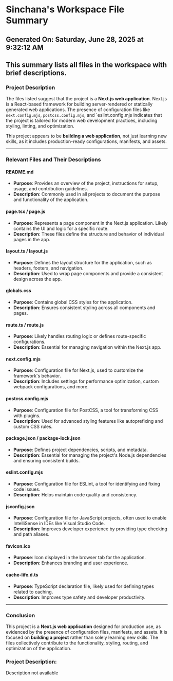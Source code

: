 # Sinchana's Workspace File Summary
## Generated On: Saturday, June 28, 2025 at 9:32:12 AM
This summary lists all files in the workspace with brief descriptions.
---
### Project Description
The files listed suggest that the project is a **Next.js web application**. Next.js is a React-based framework for building server-rendered or statically generated web applications. The presence of configuration files like `next.config.mjs`, `postcss.config.mjs`, and `eslint.config.mjs indicates that the project is tailored for modern web development practices, including styling, linting, and optimization.

This project appears to be **building a web application**, not just learning new skills, as it includes production-ready configurations, manifests, and assets.

---

### Relevant Files and Their Descriptions

#### **README.md**
- **Purpose**: Provides an overview of the project, instructions for setup, usage, and contribution guidelines.
- **Description**: Commonly used in all projects to document the purpose and functionality of the application.

#### **page.tsx / page.js**
- **Purpose**: Represents a page component in the Next.js application. Likely contains the UI and logic for a specific route.
- **Description**: These files define the structure and behavior of individual pages in the app.

#### **layout.ts / layout.js**
- **Purpose**: Defines the layout structure for the application, such as headers, footers, and navigation.
- **Description**: Used to wrap page components and provide a consistent design across the app.

#### **globals.css**
- **Purpose**: Contains global CSS styles for the application.
- **Description**: Ensures consistent styling across all components and pages.

#### **route.ts / route.js**
- **Purpose**: Likely handles routing logic or defines route-specific configurations.
- **Description**: Essential for managing navigation within the Next.js app.

#### **next.config.mjs**
- **Purpose**: Configuration file for Next.js, used to customize the framework's behavior.
- **Description**: Includes settings for performance optimization, custom webpack configurations, and more.

#### **postcss.config.mjs**
- **Purpose**: Configuration file for PostCSS, a tool for transforming CSS with plugins.
- **Description**: Used for advanced styling features like autoprefixing and custom CSS rules.

#### **package.json / package-lock.json**
- **Purpose**: Defines project dependencies, scripts, and metadata.
- **Description**: Essential for managing the project's Node.js dependencies and ensuring consistent builds.

#### **eslint.config.mjs**
- **Purpose**: Configuration file for ESLint, a tool for identifying and fixing code issues.
- **Description**: Helps maintain code quality and consistency.

#### **jsconfig.json**
- **Purpose**: Configuration file for JavaScript projects, often used to enable IntelliSense in IDEs like Visual Studio Code.
- **Description**: Improves developer experience by providing type checking and path aliases.

#### **favicon.ico**
- **Purpose**: Icon displayed in the browser tab for the application.
- **Description**: Enhances branding and user experience.

#### **cache-life.d.ts**
- **Purpose**: TypeScript declaration file, likely used for defining types related to caching.
- **Description**: Improves type safety and developer productivity.

---

### Conclusion
This project is a **Next.js web application** designed for production use, as evidenced by the presence of configuration files, manifests, and assets. It is focused on **building a project** rather than solely learning new skills. The files collectively contribute to the functionality, styling, routing, and optimization of the application. 
### Project Description:
 Description not available
